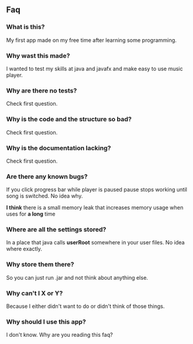 ## Faq

### What is this?

My first app made on my free time after learning some programming.

### Why wast this made?

I wanted to test my skills at java and javafx and make easy to use music player.

### Why are there no tests?

Check first question.

### Why is the code and the structure so bad?

Check first question.

### Why is the documentation lacking?

Check first question.

### Are there any known bugs?

If you click progress bar while player is paused pause stops working until song is switched. No idea why. 

**I think** there is a small memory leak that increases memory usage when uses for **a long** time

### Where are all the settings stored?

In a place that java calls **userRoot** somewhere in your user files. No idea where exactly.

### Why store them there?

So you can just run .jar and not think about anything else.

### Why can't I X or Y?

Because I either didn't want to do or didn't think of those things.

### Why should I use this app?

I don't know. Why are you reading this faq?